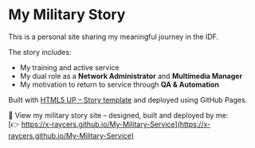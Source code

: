 # My Military Story

This is a personal site sharing my meaningful journey in the IDF.

The story includes:
- My training and active service  
- My dual role as a **Network Administrator** and **Multimedia Manager**  
- My motivation to return to service through **QA & Automation**

Built with [HTML5 UP – Story template](https://html5up.net/story) and deployed using GitHub Pages.

🔗 View my military story site – designed, built and deployed by me:  
[👉 [https://x-raycers.github.io/My-Military-Service](https://x-raycers.github.io/My-Military-Service)
](https://x-raycers.github.io/My-Military-Story/)

